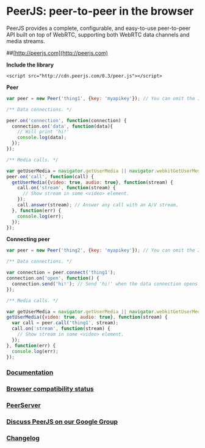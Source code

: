 # PeerJS: peer-to-peer in the browser #

PeerJS provides a complete, configurable, and easy-to-use peer-to-peer API built on top of WebRTC, supporting both WebRTC data channels and media streams.

##[http://peerjs.com](http://peerjs.com)


**Include the library**

    <script src="http://cdn.peerjs.com/0.3/peer.js"></script>

**Peer**

```javascript
var peer = new Peer('thing1', {key: 'myapikey'}); // You can omit the ID if you want to get a random one from the server.

/** Data connections. */

peer.on('connection', function(connection) {
  connection.on('data', function(data){
    // Will print 'hi!'
    console.log(data);
  });
});

/** Media calls. */

var getUserMedia = navigator.getUserMedia || navigator.webkitGetUserMedia || navigator.mozGetUserMedia;
peer.on('call', function(call) {
  getUserMedia({video: true, audio: true}, function(stream) {
    call.on('stream', function(stream) {
      // Show stream in some <video> element.
    });
    call.answer(stream); // Answer any call with an A/V stream.
  }, function(err) {
    console.log(err);
  });
});
```

**Connecting peer**

```javascript
var peer = new Peer('thing2', {key: 'myapikey'}); // You can omit the ID if you want to get a random one from the server.

/** Data connections. */

var connection = peer.connect('thing1');
connection.on('open', function() {
  connection.send('hi!'); // Send 'hi!' when the data connection opens.
});

/** Media calls. */

var getUserMedia = navigator.getUserMedia || navigator.webkitGetUserMedia || navigator.mozGetUserMedia;
getUserMedia({video: true, audio: true}, function(stream) {
  var call = peer.call('thing1', stream);
  call.on('stream', function(stream) {
    // Show stream in some <video> element.
  });
}, function(err) {
  console.log(err);
});

```

### [Documentation](http://peerjs.com/docs)

### [Browser compatibility status](http://peerjs.com/status)

### [PeerServer](https://github.com/peers/peerjs-server)

### [Discuss PeerJS on our Google Group](https://groups.google.com/forum/?fromgroups#!forum/peerjs)

### [Changelog](https://github.com/peers/peerjs/blob/master/changelog.md)
